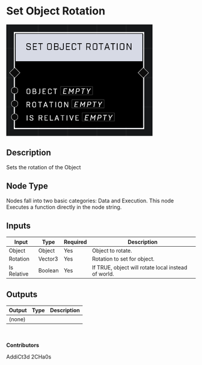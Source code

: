 # Set Object Rotation
![](../../../.gitbook/assets/set-object-rotation.png)
## Description
Sets the rotation of the Object

## Node Type
Nodes fall into two basic categories: Data and Execution. This node Executes a function directly in the node string.

## Inputs
| Input | Type | Required | Description |
|------------------|------------------|----------|--------------------------------------------------------------|
| Object | Object | Yes | Object to rotate. |
| Rotation | Vector3 | Yes | Rotation to set for object. |
| Is Relative | Boolean | Yes | If TRUE, object will rotate local instead of world. |

## Outputs
| Output | Type | Description |
|------------------|------------------|--------------------------------------------------------------|
| (none) | | |

\
\
**Contributors**

AddiCt3d 2CHa0s